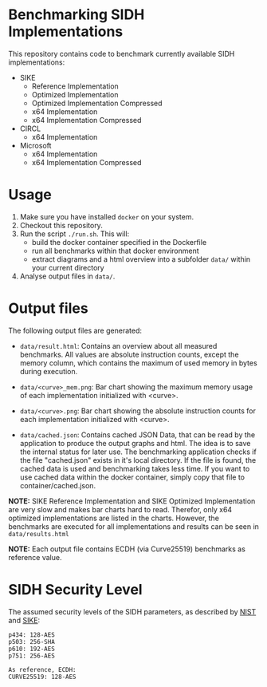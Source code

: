 # Benchmarking SIDH Implementations

This repository contains code to benchmark currently available SIDH implementations:
- SIKE
    - Reference Implementation
    - Optimized Implementation
    - Optimized Implementation Compressed
    - x64 Implementation
    - x64 Implementation Compressed
- CIRCL
    - x64 Implementation
- Microsoft
    - x64 Implementation
    - x64 Implementation Compressed

# Usage

1. Make sure you have installed ```docker``` on your system.
1. Checkout this repository.
2. Run the script ```./run.sh```. This will:
    - build the docker container specified in the Dockerfile
    - run all benchmarks within that docker environment
    - extract diagrams and a html overview into a subfolder ```data/``` within your current directory
3. Analyse output files in ```data/```.

# Output files
The following output files are generated:

- ```data/result.html```: Contains an overview about all measured benchmarks. All values are absolute instruction counts, except the memory column, which contains the maximum of used memory in bytes during execution.

- ```data/<curve>_mem.png```: Bar chart showing the maximum memory usage of each implementation initialized with \<curve\>.

- ```data/<curve>.png```: Bar chart showing the absolute instruction counts for each implementation initialized with \<curve\>.

- ```data/cached.json```: Contains cached JSON Data, that can be read by the application to produce the output graphs and html. The idea is to save the internal status for later use. The benchmarking application checks if the file "cached.json" exists in it's local directory. If the file is found, the cached data is used and benchmarking takes less time. If you want to use cached data within the docker container, simply copy that file to container/cached.json.

**NOTE:** SIKE Reference Implementation and SIKE Optimized Implementation are very slow and makes bar charts hard to read. Therefor, only x64 optimized implementations are listed in the charts. However, the benchmarks are executed for all implementations and results can be seen in ```data/results.html```

**NOTE:** Each output file contains ECDH (via Curve25519) benchmarks as reference value.

# SIDH Security Level
The assumed security levels of the SIDH parameters, as described by [NIST](https://csrc.nist.gov/CSRC/media/Projects/Post-Quantum-Cryptography/documents/call-for-proposals-final-dec-2016.pdf) and [SIKE](https://sike.org/files/SIDH-spec.pdf):

	p434: 128-AES
	p503: 256-SHA
	p610: 192-AES
	p751: 256-AES

    As reference, ECDH:
	CURVE25519: 128-AES